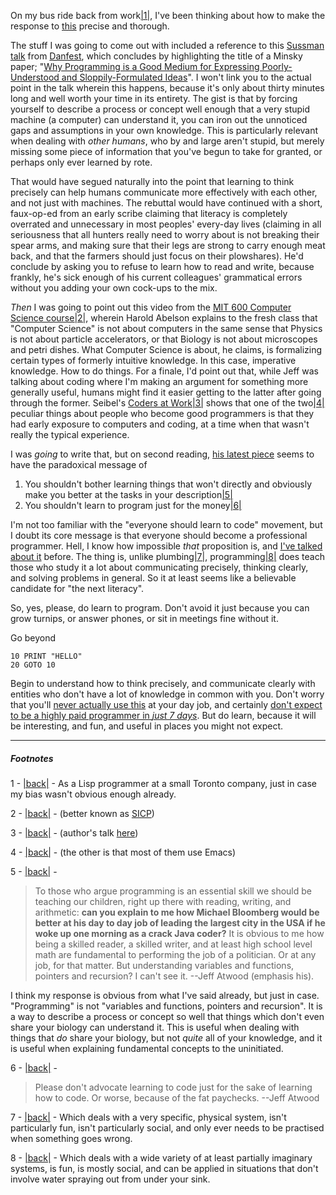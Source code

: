 On my bus ride back from work<a name="note-Thu-May-17-200708EDT-2012"></a>[|1|](#foot-Thu-May-17-200708EDT-2012), I've been thinking about how to make the response to [this](http://www.codinghorror.com/blog/2012/05/please-dont-learn-to-code.html) precise and thorough.

The stuff I was going to come out with included a reference to this [Sussman talk](http://video.google.com/videoplay?docid=-2726904509434151616) from [Danfest](http://www.cs.indiana.edu/dfried_celebration.html), which concludes by highlighting the title of a Minsky paper; "[Why Programming is a Good Medium for Expressing Poorly-Understood and Sloppily-Formulated Ideas](http://web.media.mit.edu/~minsky/papers/Why%20programming%20is--.html)". I won't link you to the actual point in the talk wherein this happens, because it's only about thirty minutes long and well worth your time in its entirety. The gist is that by forcing yourself to describe a process or concept well enough that a very stupid machine (a computer) can understand it, you can iron out the unnoticed gaps and assumptions in your own knowledge. This is particularly relevant when dealing with *other humans*, who by and large aren't stupid, but merely missing some piece of information that you've begun to take for granted, or perhaps only ever learned by rote.

That would have segued naturally into the point that learning to think precisely can help humans communicate more effectively with each other, and not just with machines. The rebuttal would have continued with a short, faux-op-ed from an early scribe claiming that literacy is completely overrated and unnecessary in most peoples' every-day lives (claiming in all seriousness that all hunters really need to worry about is not breaking their spear arms, and making sure that their legs are strong to carry enough meat back, and that the farmers should just focus on their plowshares). He'd conclude by asking you to refuse to learn how to read and write, because frankly, he's sick enough of his current colleagues' grammatical errors without you adding your own cock-ups to the mix.

*Then* I was going to point out this video from the [MIT 600 Computer Science course](http://www.youtube.com/watch?v=2Op3QLzMgSY&feature=BFa&list=PLE18841CABEA24090)<a name="note-Fri-May-18-100011EDT-2012"></a>[|2|](#foot-Fri-May-18-100011EDT-2012), wherein Harold Abelson explains to the fresh class that "Computer Science" is not about computers in the same sense that Physics is not about particle accelerators, or that Biology is not about microscopes and petri dishes. What Computer Science is about, he claims, is formalizing certain types of formerly intuitive knowledge. In this case, imperative knowledge. How to do things. For a finale, I'd point out that, while Jeff was talking about coding where I'm making an argument for something more generally useful, humans might find it easier getting to the latter after going through the former. Seibel's [Coders at Work](http://www.codersatwork.com/)<a name="note-Fri-May-18-100026EDT-2012"></a>[|3|](#foot-Fri-May-18-100026EDT-2012) shows that one of the two<a name="note-Fri-May-18-100051EDT-2012"></a>[|4|](#foot-Fri-May-18-100051EDT-2012) peculiar things about people who become good programmers is that they had early exposure to computers and coding, at a time when that wasn't really the typical experience.

I was *going* to write that, but on second reading, [his latest piece](http://www.codinghorror.com/blog/2012/05/please-dont-learn-to-code.html) seems to have the paradoxical message of


1.   You shouldn't bother learning things that won't directly and obviously make you better at the tasks in your description<a name="note-Thu-May-17-200845EDT-2012"></a>[|5|](#foot-Thu-May-17-200845EDT-2012)
1.   You shouldn't learn to program just for the money<a name="note-Thu-May-17-200851EDT-2012"></a>[|6|](#foot-Thu-May-17-200851EDT-2012)


I'm not too familiar with the "everyone should learn to code" movement, but I doubt its core message is that everyone should become a professional programmer. Hell, I know how impossible *that* proposition is, and [I've talked about it](http://langnostic.blogspot.ca/2011/05/free.html) before. The thing is, unlike plumbing<a name="note-Thu-May-17-200915EDT-2012"></a>[|7|](#foot-Thu-May-17-200915EDT-2012), programming<a name="note-Thu-May-17-200920EDT-2012"></a>[|8|](#foot-Thu-May-17-200920EDT-2012) does teach those who study it a lot about communicating precisely, thinking clearly, and solving problems in general. So it at least seems like a believable candidate for "the next literacy".

So, yes, please, do learn to program. Don't avoid it just because you can grow turnips, or answer phones, or sit in meetings fine without it.

Go beyond

```basic
10 PRINT "HELLO"
20 GOTO 10
```

Begin to understand how to think precisely, and communicate clearly with entities who don't have a lot of knowledge in common with you. Don't worry that you'll [never actually use this](http://xkcd.com/1050/) at your day job, and certainly [don't expect to be a highly paid programmer in *just 7 days*](http://norvig.com/21-days.html). But do learn, because it will be interesting, and fun, and useful in places you might not expect.

* * *
##### Footnotes
1 - <a name="foot-Thu-May-17-200708EDT-2012"></a>[|back|](#note-Thu-May-17-200708EDT-2012) - As a Lisp programmer at a small Toronto company, just in case my bias wasn't obvious enough already.

2 - <a name="foot-Fri-May-18-100011EDT-2012"></a>[|back|](#note-Fri-May-18-100011EDT-2012) -  (better known as [SICP](http://mitpress.mit.edu/sicp/))

3 - <a name="foot-Fri-May-18-100026EDT-2012"></a>[|back|](#note-Fri-May-18-100026EDT-2012) -  (author's talk [here](http://www.youtube.com/watch?v=pQy22qPH7i4))

4 - <a name="foot-Fri-May-18-100051EDT-2012"></a>[|back|](#note-Fri-May-18-100051EDT-2012) -  (the other is that most of them use Emacs)

5 - <a name="foot-Thu-May-17-200845EDT-2012"></a>[|back|](#note-Thu-May-17-200845EDT-2012) -

> To those who argue programming is an essential skill we should be teaching our children, right up there with reading, writing, and arithmetic: **can you explain to me how Michael Bloomberg would be better at his day to day job of leading the largest city in the USA if he woke up one morning as a crack Java coder?** It is obvious to me how being a skilled reader, a skilled writer, and at least high school level math are fundamental to performing the job of a politician. Or at any job, for that matter. But understanding variables and functions, pointers and recursion? I can't see it.
> --Jeff Atwood (emphasis his).

I think my response is obvious from what I've said already, but just in case. "Programming" is not "variables and functions, pointers and recursion". It is a way to describe a process or concept so well that things which don't even share your biology can understand it. This is useful when dealing with things that *do* share your biology, but not *quite* all of your knowledge, and it is useful when explaining fundamental concepts to the uninitiated.

6 - <a name="foot-Thu-May-17-200851EDT-2012"></a>[|back|](#note-Thu-May-17-200851EDT-2012) -

> Please don't advocate learning to code just for the sake of learning how to code. Or worse, because of the fat paychecks. 
> --Jeff Atwood

7 - <a name="foot-Thu-May-17-200915EDT-2012"></a>[|back|](#note-Thu-May-17-200915EDT-2012) - Which deals with a very specific, physical system, isn't particularly fun, isn't particularly social, and only ever needs to be practised when something goes wrong.

8 - <a name="foot-Thu-May-17-200920EDT-2012"></a>[|back|](#note-Thu-May-17-200920EDT-2012) - Which deals with a wide variety of at least partially imaginary systems, is fun, is mostly social, and can be applied in situations that don't involve water spraying out from under your sink.
